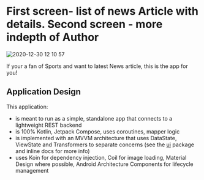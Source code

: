 # First screen- list of news Article with details. Second screen - more indepth of Author

![2020-12-30 12 10 57](https://user-images.githubusercontent.com/299434/103378717-1ef83700-4a98-11eb-97c1-a3ffd1238208.gif)

If your a fan of Sports and want to latest News article, this is the app for you!

## Application Design
This application:
* is meant to run as a simple, standalone app that connects to a lightweight REST backend
* is 100% Kotlin, Jetpack Compose, uses coroutines, mapper logic
* is implemented with an MVVM architecture that uses DataState, ViewState and Transformers to separate concerns (see the [ui](https://github.com/TheAthleticInterview/android/tree/develop/app/src/main/java/com/theathletic/interview/ui) package and inline docs for more info)
* uses Koin for dependency injection, Coil for image loading, Material Design where possible, Android Architecture Components for lifecycle management


